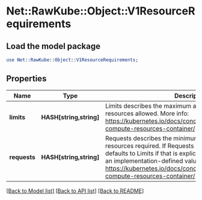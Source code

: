 # Net::RawKube::Object::V1ResourceRequirements

## Load the model package
```perl
use Net::RawKube::Object::V1ResourceRequirements;
```

## Properties
Name | Type | Description | Notes
------------ | ------------- | ------------- | -------------
**limits** | **HASH[string,string]** | Limits describes the maximum amount of compute resources allowed. More info: https://kubernetes.io/docs/concepts/configuration/manage-compute-resources-container/ | [optional] 
**requests** | **HASH[string,string]** | Requests describes the minimum amount of compute resources required. If Requests is omitted for a container, it defaults to Limits if that is explicitly specified, otherwise to an implementation-defined value. More info: https://kubernetes.io/docs/concepts/configuration/manage-compute-resources-container/ | [optional] 

[[Back to Model list]](../README.md#documentation-for-models) [[Back to API list]](../README.md#documentation-for-api-endpoints) [[Back to README]](../README.md)


